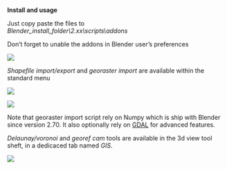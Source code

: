 **Install and usage**

Just copy paste the files to  
*Blender_install_folder\2.xx\scripts\addons*

Don’t forget to unable the addons in Blender user’s preferences

![](https://raw.githubusercontent.com/wiki/domlysz/blenderGIS/images/enable_addons.jpeg)

*Shapefile import/export* and *georaster import* are available within the standard menu

![](https://raw.githubusercontent.com/wiki/domlysz/blenderGIS/images/menu_import.jpg)

![](https://raw.githubusercontent.com/wiki/domlysz/blenderGIS/images/menu_export.jpg)

Note that georaster import script rely on Numpy which is ship with Blender since version 2.70. It also optionally rely on [GDAL](https://github.com/domlysz/BlenderGIS/wiki/How-to-install-GDAL) for advanced features.

*Delaunay/voronoi* and *georef cam* tools are available in the 3d view tool sheft, in a dedicaced tab named *GIS*.

![](https://raw.githubusercontent.com/wiki/domlysz/blenderGIS/images/tools_tab_gis.jpeg)
